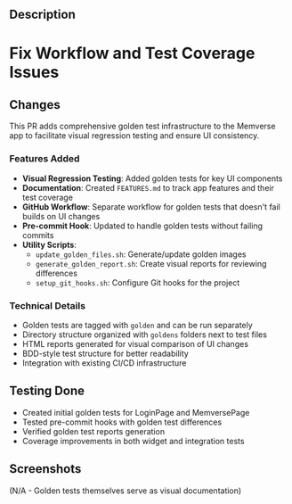 <!--
  Thanks for contributing!

  Provide a description of your changes below and a general summary in the title

-->

## Description

# Fix Workflow and Test Coverage Issues

## Changes

This PR adds comprehensive golden test infrastructure to the Memverse app to facilitate visual
regression testing and ensure UI consistency.

### Features Added

- **Visual Regression Testing**: Added golden tests for key UI components
- **Documentation**: Created `FEATURES.md` to track app features and their test coverage
- **GitHub Workflow**: Separate workflow for golden tests that doesn't fail builds on UI changes
- **Pre-commit Hook**: Updated to handle golden tests without failing commits
- **Utility Scripts**:
    - `update_golden_files.sh`: Generate/update golden images
    - `generate_golden_report.sh`: Create visual reports for reviewing differences
    - `setup_git_hooks.sh`: Configure Git hooks for the project

### Technical Details

- Golden tests are tagged with `golden` and can be run separately
- Directory structure organized with `goldens` folders next to test files
- HTML reports generated for visual comparison of UI changes
- BDD-style test structure for better readability
- Integration with existing CI/CD infrastructure

## Testing Done

- Created initial golden tests for LoginPage and MemversePage
- Tested pre-commit hooks with golden test differences
- Verified golden test reports generation
- Coverage improvements in both widget and integration tests

## Screenshots

(N/A - Golden tests themselves serve as visual documentation)
